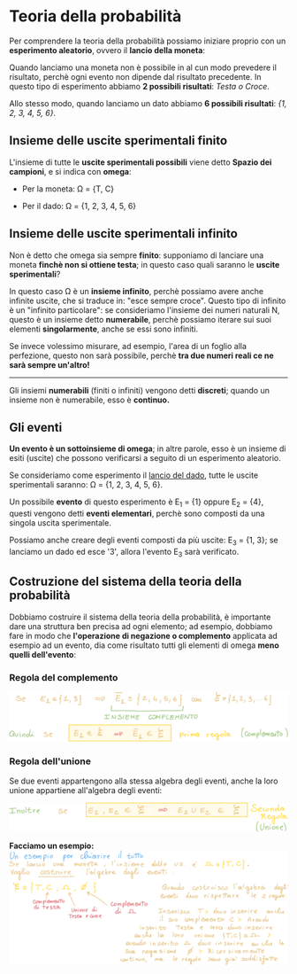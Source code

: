# Teoria della probabilità

Per comprendere la teoria della probabilità possiamo iniziare proprio con un **esperimento aleatorio**, ovvero il **lancio della moneta**:

Quando lanciamo una moneta non è possibile in al cun modo prevedere il risultato, perchè ogni evento non dipende dal risultato precedente. In questo tipo di esperimento abbiamo **2 possibili risultati**: *Testa o Croce*.

Allo stesso modo, quando lanciamo un dato abbiamo **6 possibili risultati**: *{1, 2, 3, 4, 5, 6}*.

## Insieme delle uscite sperimentali finito

L'insieme di tutte le **uscite sperimentali possibili** viene detto **Spazio dei campioni**, e si indica con **omega**:

- Per la moneta: Ω = {T, C}

- Per il dado: Ω = {1, 2, 3, 4, 5, 6}

## Insieme delle uscite sperimentali infinito

Non è detto che omega sia sempre **finito**: supponiamo di lanciare una moneta **finchè non si ottiene testa**; in questo caso quali saranno le **uscite sperimentali**?

In questo caso Ω è un **insieme infinito**, perchè possiamo avere anche infinite uscite, che si traduce in: "esce sempre croce". 
Questo tipo di infinito è un "infinito particolare": se consideriamo l'insieme dei numeri naturali N, questo è un insieme detto **numerabile**, perchè possiamo iterare sui suoi elementi **singolarmente**, anche se essi sono infiniti.

Se invece volessimo misurare, ad esempio, l'area di un foglio alla perfezione, questo non sarà possibile, perchè **tra due numeri reali ce ne sarà sempre un'altro!**

---

Gli insiemi **numerabili** (finiti o infiniti) vengono detti **discreti**; quando un insieme non è numerabile, esso è **continuo.**

## Gli eventi

**Un evento è un sottoinsieme di omega**; in altre parole, esso è un insieme di esiti (uscite) che possono verificarsi a seguito di un esperimento aleatorio.

Se consideriamo come esperimento il <u>lancio del dado</u>, tutte le uscite sperimentali saranno: Ω = {1, 2, 3, 4, 5, 6}.

Un possibile **evento** di questo esperimento è E<sub>1</sub> = {1} oppure E<sub>2</sub> = {4}, questi vengono detti **eventi elementari**, perchè sono composti da una singola uscita sperimentale.

Possiamo anche creare degli eventi composti da più uscite: E<sub>3</sub> = {1, 3}; se lanciamo un dado ed esce '3', allora l'evento E<sub>3</sub> sarà verificato.

## Costruzione del sistema della teoria della probabilità

Dobbiamo costruire il sistema della teoria della probabilità, è importante dare una struttura ben precisa ad ogni elemento; ad esempio, dobbiamo fare in modo che **l'operazione di negazione o complemento** applicata ad esempio ad un evento, dia come risultato tutti gli elementi di omega **meno quelli dell'evento**:

### Regola del complemento

![image-20230228160631494](./assets/image-20230228160631494.png)

### Regola dell'unione

Se due eventi appartengono alla stessa algebra degli eventi, anche la loro unione appartiene all'algebra degli eventi:

![image-20230228160740739](./assets/image-20230228160740739.png)

**Facciamo un esempio:**
![image-20230228160902025](./assets/image-20230228160902025.png)

